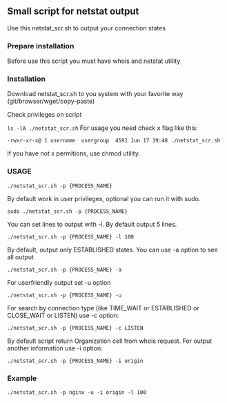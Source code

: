 ## Small script for netstat output

Use this netstat_scr.sh to output your connection states

### Prepare installation

Before use this script you must have whois and netstat utility

### Installation

Download netstat_scr.sh to you system with your favorite way (git/browser/wget/copy-paste)

Check privileges on script 

 `ls -lA ./netstat_scr.sh`
For usage you need check x flag like this: 
 
 `-rwxr-xr-x@ 1 username  usergroup  4591 Jun 17 19:48 ./netstat_scr.sh`

If you have not x permitions, use chmod utility.

### USAGE

 `./netstat_scr.sh -p {PROCESS_NAME}`

By default work in user privileges, optional you can run it with sudo.

 `sudo ./netstat_scr.sh -p {PROCESS_NAME}`

You can set lines to output with -l. By default output 5 lines.

 `./netstat_scr.sh -p {PROCESS_NAME} -l 100`

By default, output only ESTABLISHED states. You can use -a option to see all output

 `./netstat_scr.sh -p {PROCESS_NAME} -a`

For userfriendly output set -u option

 `./netstat_scr.sh -p {PROCESS_NAME} -u`

For search by connection type (like TIME_WAIT or ESTABLISHED or CLOSE_WAIT or LISTEN) use -c option:

 `./netstat_scr.sh -p {PROCESS_NAME} -c LISTEN`

By default script return Organization cell from whois request. For output another information use -i option:

 `./netstat_scr.sh -p {PROCESS_NAME} -i origin`

### Example

 `./netstat_scr.sh -p nginx -u -i origin -l 100`

